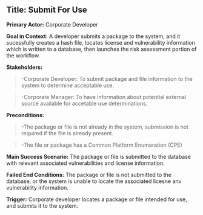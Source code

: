 ## Title: Submit For Use
**Primary Actor:** Corporate Developer

**Goal in Context:** A developer submits a package to the system, and it sucessfully creates a hash file, locates license and vulnerability information which is written to a database, then launches the risk assessment portion of the workflow.

__Stakeholders:__
  >-Corporate Developer: To submit package and file information to the system to determine acceptable use.
  
  >-Corporate Manager: To have information about potential external source available for accetable use determinations.
  
__Preconditions:__
  >-The package or file is not already in the system, submission is not required if the file is already present.
  
  >-The file or package has a Common Platform Enumeration (CPE)
  
**Main Success Scenario:** The package or file is submitted to the database with relevant associated vulnerabilities and license information.

**Failed End Conditions:** The package or file is not submitted to the database, or the system is unable to locate the associated licesne anv vulnerability information.

**Trigger:** Corporate developer locates a package or file intended for use, and submits it to the system.
